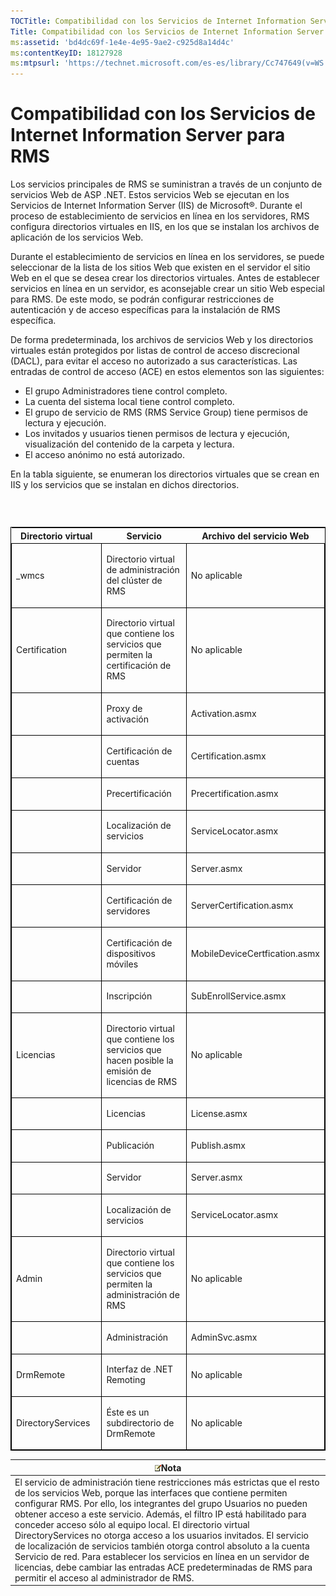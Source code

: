```yaml
---
TOCTitle: Compatibilidad con los Servicios de Internet Information Server para RMS
Title: Compatibilidad con los Servicios de Internet Information Server para RMS
ms:assetid: 'bd4dc69f-1e4e-4e95-9ae2-c925d8a14d4c'
ms:contentKeyID: 18127928
ms:mtpsurl: 'https://technet.microsoft.com/es-es/library/Cc747649(v=WS.10)'
---
```


Compatibilidad con los Servicios de Internet Information Server para RMS
========================================================================

Los servicios principales de RMS se suministran a través de un conjunto de servicios Web de ASP .NET. Estos servicios Web se ejecutan en los Servicios de Internet Information Server (IIS) de Microsoft®. Durante el proceso de establecimiento de servicios en línea en los servidores, RMS configura directorios virtuales en IIS, en los que se instalan los archivos de aplicación de los servicios Web.

Durante el establecimiento de servicios en línea en los servidores, se puede seleccionar de la lista de los sitios Web que existen en el servidor el sitio Web en el que se desea crear los directorios virtuales. Antes de establecer servicios en línea en un servidor, es aconsejable crear un sitio Web especial para RMS. De este modo, se podrán configurar restricciones de autenticación y de acceso específicas para la instalación de RMS específica.

De forma predeterminada, los archivos de servicios Web y los directorios virtuales están protegidos por listas de control de acceso discrecional (DACL), para evitar el acceso no autorizado a sus características. Las entradas de control de acceso (ACE) en estos elementos son las siguientes:

-   El grupo Administradores tiene control completo.
-   La cuenta del sistema local tiene control completo.
-   El grupo de servicio de RMS (RMS Service Group) tiene permisos de lectura y ejecución.
-   Los invitados y usuarios tienen permisos de lectura y ejecución, visualización del contenido de la carpeta y lectura.
-   El acceso anónimo no está autorizado.

En la tabla siguiente, se enumeran los directorios virtuales que se crean en IIS y los servicios que se instalan en dichos directorios.

###  

<p> </p>
<table style="border:1px solid black;">
<colgroup>
<col width="33%" />
<col width="33%" />
<col width="33%" />
</colgroup>
<thead>
<tr class="header">
<th>Directorio virtual</th>
<th>Servicio</th>
<th>Archivo del servicio Web</th>
</tr>
</thead>
<tbody>
<tr class="odd">
<td style="border:1px solid black;"><p>_wmcs</p></td>
<td style="border:1px solid black;"><p>Directorio virtual de administración del clúster de RMS</p></td>
<td style="border:1px solid black;"><p>No aplicable</p></td>
</tr>
<tr class="even">
<td style="border:1px solid black;"><p>Certification</p></td>
<td style="border:1px solid black;"><p>Directorio virtual que contiene los servicios que permiten la certificación de RMS</p></td>
<td style="border:1px solid black;"><p>No aplicable</p></td>
</tr>
<tr class="odd">
<td style="border:1px solid black;"><p> </p></td>
<td style="border:1px solid black;"><p>Proxy de activación</p></td>
<td style="border:1px solid black;"><p>Activation.asmx</p></td>
</tr>
<tr class="even">
<td style="border:1px solid black;"><p> </p></td>
<td style="border:1px solid black;"><p>Certificación de cuentas</p></td>
<td style="border:1px solid black;"><p>Certification.asmx</p></td>
</tr>
<tr class="odd">
<td style="border:1px solid black;"><p> </p></td>
<td style="border:1px solid black;"><p>Precertificación</p></td>
<td style="border:1px solid black;"><p>Precertification.asmx</p></td>
</tr>
<tr class="even">
<td style="border:1px solid black;"><p> </p></td>
<td style="border:1px solid black;"><p>Localización de servicios</p></td>
<td style="border:1px solid black;"><p>ServiceLocator.asmx</p></td>
</tr>
<tr class="odd">
<td style="border:1px solid black;"><p> </p></td>
<td style="border:1px solid black;"><p>Servidor</p></td>
<td style="border:1px solid black;"><p>Server.asmx</p></td>
</tr>
<tr class="even">
<td style="border:1px solid black;"><p> </p></td>
<td style="border:1px solid black;"><p>Certificación de servidores</p></td>
<td style="border:1px solid black;"><p>ServerCertification.asmx</p></td>
</tr>
<tr class="odd">
<td style="border:1px solid black;"><p> </p></td>
<td style="border:1px solid black;"><p>Certificación de dispositivos móviles</p></td>
<td style="border:1px solid black;"><p>MobileDeviceCertfication.asmx</p></td>
</tr>
<tr class="even">
<td style="border:1px solid black;"><p> </p></td>
<td style="border:1px solid black;"><p>Inscripción</p></td>
<td style="border:1px solid black;"><p>SubEnrollService.asmx</p></td>
</tr>
<tr class="odd">
<td style="border:1px solid black;"><p>Licencias</p></td>
<td style="border:1px solid black;"><p>Directorio virtual que contiene los servicios que hacen posible la emisión de licencias de RMS</p></td>
<td style="border:1px solid black;"><p>No aplicable</p></td>
</tr>
<tr class="even">
<td style="border:1px solid black;"><p> </p></td>
<td style="border:1px solid black;"><p>Licencias</p></td>
<td style="border:1px solid black;"><p>License.asmx</p></td>
</tr>
<tr class="odd">
<td style="border:1px solid black;"><p> </p></td>
<td style="border:1px solid black;"><p>Publicación</p></td>
<td style="border:1px solid black;"><p>Publish.asmx</p></td>
</tr>
<tr class="even">
<td style="border:1px solid black;"><p> </p></td>
<td style="border:1px solid black;"><p>Servidor</p></td>
<td style="border:1px solid black;"><p>Server.asmx</p></td>
</tr>
<tr class="odd">
<td style="border:1px solid black;"><p> </p></td>
<td style="border:1px solid black;"><p>Localización de servicios</p></td>
<td style="border:1px solid black;"><p>ServiceLocator.asmx</p></td>
</tr>
<tr class="even">
<td style="border:1px solid black;"><p>Admin</p></td>
<td style="border:1px solid black;"><p>Directorio virtual que contiene los servicios que permiten la administración de RMS</p></td>
<td style="border:1px solid black;"><p>No aplicable</p></td>
</tr>
<tr class="odd">
<td style="border:1px solid black;"><p> </p></td>
<td style="border:1px solid black;"><p>Administración</p></td>
<td style="border:1px solid black;"><p>AdminSvc.asmx</p></td>
</tr>
<tr class="even">
<td style="border:1px solid black;"><p>DrmRemote</p></td>
<td style="border:1px solid black;"><p>Interfaz de .NET Remoting</p></td>
<td style="border:1px solid black;"><p>No aplicable</p></td>
</tr>
<tr class="odd">
<td style="border:1px solid black;"><p>DirectoryServices</p></td>
<td style="border:1px solid black;"><p>Éste es un subdirectorio de DrmRemote</p></td>
<td style="border:1px solid black;"><p>No aplicable</p></td>
</tr>
</tbody>
</table>
  
| ![](images/Cc747649.note(WS.10).gif)Nota                                                                                                                                                                                                                                                                                                                                                                                                                                                                                                                                                                                                                                    |  
|----------------------------------------------------------------------------------------------------------------------------------------------------------------------------------------------------------------------------------------------------------------------------------------------------------------------------------------------------------------------------------------------------------------------------------------------------------------------------------------------------------------------------------------------------------------------------------------------------------------------------------------------------------------------------------------------------------|  
| El servicio de administración tiene restricciones más estrictas que el resto de los servicios Web, porque las interfaces que contiene permiten configurar RMS. Por ello, los integrantes del grupo Usuarios no pueden obtener acceso a este servicio. Además, el filtro IP está habilitado para conceder acceso sólo al equipo local. El directorio virtual DirectoryServices no otorga acceso a los usuarios invitados. El servicio de localización de servicios también otorga control absoluto a la cuenta Servicio de red. Para establecer los servicios en línea en un servidor de licencias, debe cambiar las entradas ACE predeterminadas de RMS para permitir el acceso al administrador de RMS. |
